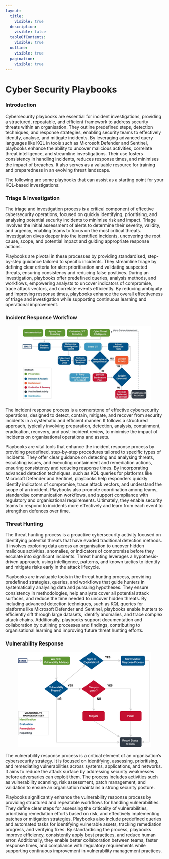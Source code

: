```yaml
---
layout:
  title:
    visible: true
  description:
    visible: false
  tableOfContents:
    visible: true
  outline:
    visible: true
  pagination:
    visible: true
---
```


# Cyber Security Playbooks

### Introduction

Cybersecurity playbooks are essential for incident investigations, providing a structured, repeatable, and efficient framework to address security threats within an organisation. They outline predefined steps, detection techniques, and response strategies, enabling security teams to effectively identify, analyse, and mitigate incidents. By leveraging advanced query languages like KQL in tools such as Microsoft Defender and Sentinel, playbooks enhance the ability to uncover malicious activities, correlate threat intelligence, and streamline investigations. Their use fosters consistency in handling incidents, reduces response times, and minimises the impact of breaches. It also serves as a valuable resource for training and preparedness in an evolving threat landscape.

The following are some playbooks that can assist as a starting point for your KQL-based investigations:



### Triage & Investigation <a href="#id-1-triage-investigation" id="id-1-triage-investigation"></a>

The triage and investigation process is a critical component of effective cybersecurity operations, focused on quickly identifying, prioritising, and analysing potential security incidents to minimise risk and impact. Triage involves the initial assessment of alerts to determine their severity, validity, and urgency, enabling teams to focus on the most critical threats. Investigation dives deeper into the identified incidents, uncovering the root cause, scope, and potential impact and guiding appropriate response actions.

Playbooks are pivotal in these processes by providing standardised, step-by-step guidance tailored to specific incidents. They streamline triage by defining clear criteria for alert prioritisation and validating suspected threats, ensuring consistency and reducing false positives. During an investigation, playbooks offer predefined queries, analysis methods, and workflows, empowering analysts to uncover indicators of compromise, trace attack vectors, and correlate events efficiently. By reducing ambiguity and improving response times, playbooks enhance the overall effectiveness of triage and investigation while supporting continuous learning and operational improvement.

### Incident Response Workflow <a href="#id-2-incident-response" id="id-2-incident-response"></a>

<figure><img src="../../.gitbook/assets/image.png" alt=""><figcaption></figcaption></figure>

The incident response process is a cornerstone of effective cybersecurity operations, designed to detect, contain, mitigate, and recover from security incidents in a systematic and efficient manner. It follows a structured approach, typically involving preparation, detection, analysis, containment, eradication, recovery, and post-incident review, to minimise the impact of incidents on organisational operations and assets.

Playbooks are vital tools that enhance the incident response process by providing predefined, step-by-step procedures tailored to specific types of incidents. They offer clear guidance on detecting and analysing threats, escalating issues, and executing containment and remediation actions, ensuring consistency and reducing response times. By incorporating advanced detection techniques, such as KQL queries for platforms like Microsoft Defender and Sentinel, playbooks help responders quickly identify indicators of compromise, trace attack vectors, and understand the scope of an incident. Playbooks also promote coordination among teams, standardise communication workflows, and support compliance with regulatory and organisational requirements. Ultimately, they enable security teams to respond to incidents more effectively and learn from each event to strengthen defences over time.

### Threat Hunting

The threat hunting process is a proactive cybersecurity activity focused on identifying potential threats that have evaded traditional detection methods. It involves exploring data across an organisation to uncover hidden malicious activities, anomalies, or indicators of compromise before they escalate into significant incidents. Threat hunting leverages a hypothesis-driven approach, using intelligence, patterns, and known tactics to identify and mitigate risks early in the attack lifecycle.

Playbooks are invaluable tools in the threat hunting process, providing predefined strategies, queries, and workflows that guide hunters in systematically analysing data and pursuing hypotheses. They ensure consistency in methodologies, help analysts cover all potential attack surfaces, and reduce the time needed to uncover hidden threats. By including advanced detection techniques, such as KQL queries for platforms like Microsoft Defender and Sentinel, playbooks enable hunters to efficiently sift through large datasets, identify anomalies, and trace complex attack chains. Additionally, playbooks support documentation and collaboration by outlining processes and findings, contributing to organisational learning and improving future threat hunting efforts.

### Vulnerability Response <a href="#id-3-vulnerability-response" id="id-3-vulnerability-response"></a>

<figure><img src="../../.gitbook/assets/image (1).png" alt=""><figcaption></figcaption></figure>

The vulnerability response process is a critical element of an organisation’s cybersecurity strategy. It is focused on identifying, assessing, prioritising, and remediating vulnerabilities across systems, applications, and networks. It aims to reduce the attack surface by addressing security weaknesses before adversaries can exploit them. The process includes activities such as vulnerability scanning, risk assessment, patch management, and validation to ensure an organisation maintains a strong security posture.

Playbooks significantly enhance the vulnerability response process by providing structured and repeatable workflows for handling vulnerabilities. They define clear steps for assessing the criticality of vulnerabilities, prioritising remediation efforts based on risk, and effectively implementing patches or mitigation strategies. Playbooks also include predefined queries and automated tasks for identifying vulnerable assets, tracking remediation progress, and verifying fixes. By standardising the process, playbooks improve efficiency, consistently apply best practices, and reduce human error. Additionally, they enable better collaboration between teams, faster response times, and compliance with regulatory requirements while supporting continuous improvement in vulnerability management practices.

